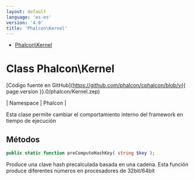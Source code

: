 ```yaml
---
layout: default
language: 'es-es'
version: '4.0'
title: 'Phalcon\Kernel'
---
```


* [Phalcon\Kernel](#kernel)

<h1 id="kernel">Class Phalcon\Kernel</h1>

[Código fuente en GitHub](https://github.com/phalcon/cphalcon/blob/v{{ page.version }}.0/phalcon/Kernel.zep)

| Namespace | Phalcon |

Esta clase permite cambiar el comportamiento interno del framework en tiempo de ejecución

## Métodos

```php
public static function preComputeHashKey( string $key );
```

Produce una clave hash precalculada basada en una cadena. Esta función produce diferentes números en procesadores de 32bit/64bit